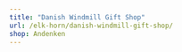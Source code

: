 ```yaml
---
title: "Danish Windmill Gift Shop"
url: /elk-horn/danish-windmill-gift-shop/
shop: Andenken
---
```

